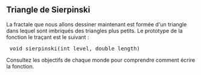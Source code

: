
## Triangle de Sierpinski ##
La fractale que nous allons dessiner maintenant est formée d'un triangle
dans lequel sont imbriqués des triangles plus petits.  Le prototype de la
fonction le traçant est le suivant : 
<pre> void sierpinski(int level, double length)</pre>

Consultez les objectifs de chaque monde pour comprendre comment écrire la
fonction.

